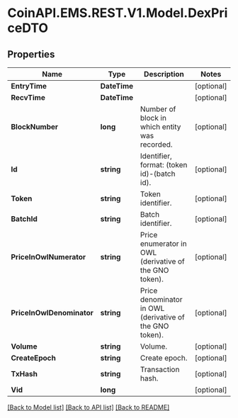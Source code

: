 
# CoinAPI.EMS.REST.V1.Model.DexPriceDTO

## Properties

Name | Type | Description | Notes
------------ | ------------- | ------------- | -------------
**EntryTime** | **DateTime** |  | [optional] 
**RecvTime** | **DateTime** |  | [optional] 
**BlockNumber** | **long** | Number of block in which entity was recorded. | [optional] 
**Id** | **string** | Identifier, format: (token id)-(batch id). | [optional] 
**Token** | **string** | Token identifier. | [optional] 
**BatchId** | **string** | Batch identifier. | [optional] 
**PriceInOwlNumerator** | **string** | Price enumerator in OWL (derivative of the GNO token). | [optional] 
**PriceInOwlDenominator** | **string** | Price denominator in OWL (derivative of the GNO token). | [optional] 
**Volume** | **string** | Volume. | [optional] 
**CreateEpoch** | **string** | Create epoch. | [optional] 
**TxHash** | **string** | Transaction hash. | [optional] 
**Vid** | **long** |  | [optional] 

[[Back to Model list]](../README.md#documentation-for-models)
[[Back to API list]](../README.md#documentation-for-api-endpoints)
[[Back to README]](../README.md)

